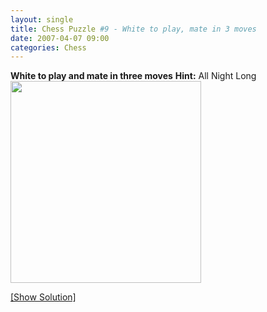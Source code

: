 ```yaml
---
layout: single
title: Chess Puzzle #9 - White to play, mate in 3 moves
date: 2007-04-07 09:00
categories: Chess
---
```

<strong>White to play and mate in three moves</strong>
<strong>Hint:</strong> All Night Long
<a href="/chess-puzzle-7-white-to-play-mate-in-3-moves/">
<img src="http://www.abluestar.com/scripts/chess_image.php?ff=n7/1b1p4/rpk3n1/R2N4/5Q2/8/1r1B4/4K3" height="323" width="305" /></a>
<!--more--><a href="javascript:ReverseContentDisplay('chess_solution')">[Show Solution]</a>
<p id="chess_solution" style="clear: both; padding: 5px; display: none">1.. Ne7+ Nxe7 2. Qc4+ Kd6 3.Bf4++</p>
